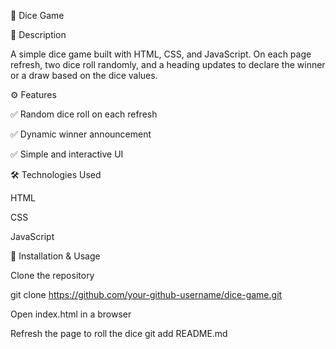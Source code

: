 🎲 Dice Game

📝 Description

A simple dice game built with HTML, CSS, and JavaScript. On each page refresh, two dice roll randomly, and a heading updates to declare the winner or a draw based on the dice values.

⚙️ Features

✅ Random dice roll on each refresh

✅ Dynamic winner announcement

✅ Simple and interactive UI

🛠️ Technologies Used

HTML

CSS

JavaScript

📂 Installation & Usage

Clone the repository

git clone https://github.com/your-github-username/dice-game.git

Open index.html in a browser

Refresh the page to roll the dice
git add README.md